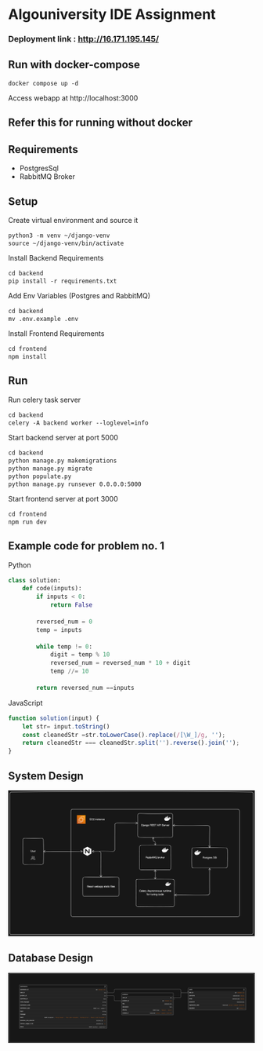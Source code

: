 # Algouniversity IDE Assignment

### Deployment link : http://16.171.195.145/

## Run with docker-compose
```
docker compose up -d
```
Access webapp at http://localhost:3000


## Refer this for running without docker
## Requirements
- PostgresSql
- RabbitMQ Broker
  
## Setup

Create virtual environment and source it

```
python3 -m venv ~/django-venv
source ~/django-venv/bin/activate
```
Install Backend Requirements

```
cd backend
pip install -r requirements.txt
```
Add Env Variables (Postgres and RabbitMQ)

```
cd backend
mv .env.example .env
```

Install Frontend Requirements

```
cd frontend
npm install
```

## Run

Run celery task server 

```
cd backend
celery -A backend worker --loglevel=info
```

Start backend server at port 5000

```
cd backend
python manage.py makemigrations
python manage.py migrate
python populate.py
python manage.py runsever 0.0.0.0:5000
```

Start frontend server at port 3000

```
cd frontend
npm run dev
```

## Example code for problem no. 1 
Python 

``` python
class solution:
    def code(inputs):
        if inputs < 0:
            return False

        reversed_num = 0
        temp = inputs

        while temp != 0:
            digit = temp % 10
            reversed_num = reversed_num * 10 + digit
            temp //= 10

        return reversed_num ==inputs

```
JavaScript
```js
function solution(input) {
    let str= input.toString()
    const cleanedStr =str.toLowerCase().replace(/[\W_]/g, '');
    return cleanedStr === cleanedStr.split('').reverse().join('');
}
```

## System Design
![System Design](./images/system-design.png)

## Database Design
![Database Design](./images/db-design.png)
